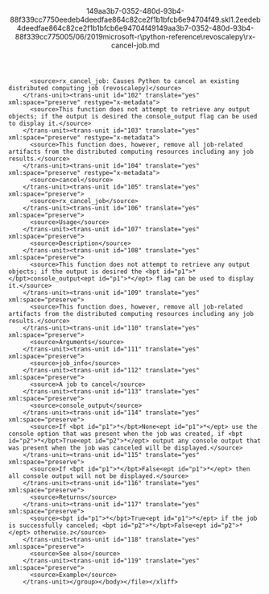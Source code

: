 <?xml version="1.0"?><xliff version="1.2" xmlns="urn:oasis:names:tc:xliff:document:1.2" xmlns:xsi="http://www.w3.org/2001/XMLSchema-instance" xsi:schemaLocation="urn:oasis:names:tc:xliff:document:1.2 xliff-core-1.2-transitional.xsd"><file datatype="xml" original="rx-cancel-job.md" source-language="en-US" target-language="en-US"><header><tool tool-id="mdxliff" tool-name="mdxliff" tool-version="1.0-1931010" tool-company="Microsoft" /><xliffext:skl_file_name xmlns:xliffext="urn:microsoft:content:schema:xliffextensions">149aa3b7-0352-480d-93b4-88f339cc7750eedeb4deedfae864c82ce2f1b1bfcb6e94704f49.skl</xliffext:skl_file_name><xliffext:version xmlns:xliffext="urn:microsoft:content:schema:xliffextensions">1.2</xliffext:version><xliffext:ms.openlocfilehash xmlns:xliffext="urn:microsoft:content:schema:xliffextensions">eedeb4deedfae864c82ce2f1b1bfcb6e94704f49</xliffext:ms.openlocfilehash><xliffext:ms.sourcegitcommit xmlns:xliffext="urn:microsoft:content:schema:xliffextensions">149aa3b7-0352-480d-93b4-88f339cc7750</xliffext:ms.sourcegitcommit><xliffext:ms.lasthandoff xmlns:xliffext="urn:microsoft:content:schema:xliffextensions">05/06/2019</xliffext:ms.lasthandoff><xliffext:ms.openlocfilepath xmlns:xliffext="urn:microsoft:content:schema:xliffextensions">microsoft-r\python-reference\revoscalepy\rx-cancel-job.md</xliffext:ms.openlocfilepath></header><body><group id="content" extype="content"><trans-unit id="101" translate="yes" xml:space="preserve" restype="x-metadata">
          <source>rx_cancel_job: Causes Python to cancel an existing distributed computing job (revoscalepy)</source>
        </trans-unit><trans-unit id="102" translate="yes" xml:space="preserve" restype="x-metadata">
          <source>This function does not attempt to retrieve any output objects; if the output is desired the console_output flag can be used to display it.</source>
        </trans-unit><trans-unit id="103" translate="yes" xml:space="preserve" restype="x-metadata">
          <source>This function does, however, remove all job-related artifacts from the distributed computing resources including any job results.</source>
        </trans-unit><trans-unit id="104" translate="yes" xml:space="preserve" restype="x-metadata">
          <source>cancel</source>
        </trans-unit><trans-unit id="105" translate="yes" xml:space="preserve">
          <source>rx_cancel_job</source>
        </trans-unit><trans-unit id="106" translate="yes" xml:space="preserve">
          <source>Usage</source>
        </trans-unit><trans-unit id="107" translate="yes" xml:space="preserve">
          <source>Description</source>
        </trans-unit><trans-unit id="108" translate="yes" xml:space="preserve">
          <source>This function does not attempt to retrieve any output objects; if the output is desired the <bpt id="p1">*</bpt>console_output<ept id="p1">*</ept> flag can be used to display it.</source>
        </trans-unit><trans-unit id="109" translate="yes" xml:space="preserve">
          <source>This function does, however, remove all job-related artifacts from the distributed computing resources including any job results.</source>
        </trans-unit><trans-unit id="110" translate="yes" xml:space="preserve">
          <source>Arguments</source>
        </trans-unit><trans-unit id="111" translate="yes" xml:space="preserve">
          <source>job_info</source>
        </trans-unit><trans-unit id="112" translate="yes" xml:space="preserve">
          <source>A job to cancel</source>
        </trans-unit><trans-unit id="113" translate="yes" xml:space="preserve">
          <source>console_output</source>
        </trans-unit><trans-unit id="114" translate="yes" xml:space="preserve">
          <source>If <bpt id="p1">*</bpt>None<ept id="p1">*</ept> use the console option that was present when the job was created, if <bpt id="p2">*</bpt>True<ept id="p2">*</ept> output any console output that was present when the job was canceled will be displayed.</source>
        </trans-unit><trans-unit id="115" translate="yes" xml:space="preserve">
          <source>If <bpt id="p1">*</bpt>False<ept id="p1">*</ept> then all console output will not be displayed.</source>
        </trans-unit><trans-unit id="116" translate="yes" xml:space="preserve">
          <source>Returns</source>
        </trans-unit><trans-unit id="117" translate="yes" xml:space="preserve">
          <source><bpt id="p1">*</bpt>True<ept id="p1">*</ept> if the job is successfully canceled; <bpt id="p2">*</bpt>False<ept id="p2">*</ept> otherwise.z</source>
        </trans-unit><trans-unit id="118" translate="yes" xml:space="preserve">
          <source>See also</source>
        </trans-unit><trans-unit id="119" translate="yes" xml:space="preserve">
          <source>Example</source>
        </trans-unit></group></body></file></xliff>